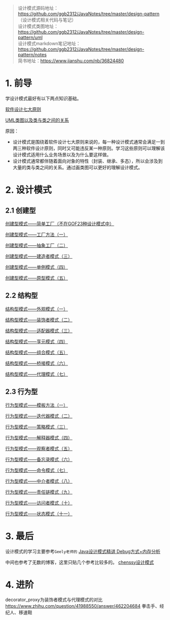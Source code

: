 > 设计模式源码地址：https://github.com/ggb2312/JavaNotes/tree/master/design-pattern  （设计模式相关代码与笔记）   
> 设计模式类图地址：https://github.com/ggb2312/JavaNotes/tree/master/design-pattern/uml    
> 设计模式markdown笔记地址：https://github.com/ggb2312/JavaNotes/tree/master/design-pattern/notes    
> 简书地址：https://www.jianshu.com/nb/36824480    


# 1. 前导

学设计模式最好有以下两点知识基础。

[软件设计七大原则](https://www.cnblogs.com/gj-blog/p/10929440.html)

[UML类图以及类与类之间的关系](https://www.cnblogs.com/gj-blog/p/10929447.html)

原因：
- 设计模式是围绕着软件设计七大原则来说的，每一种设计模式通常会满足一到两三种软件设计原则，同时又可能违反某一种原则。学习这些原则可以理解该设计模式适用什么业务场景以及为什么要这样做。
- 设计模式通常都伴随着面向对象的特性（封装、继承、多态），所以会涉及到大量的类与类之间的关系。通过画类图可以更好的理解设计模式。

# 2. 设计模式

## 2.1 创建型

[创建型模式——简单工厂（不在GOF23种设计模式中）](https://www.cnblogs.com/gj-blog/p/10929455.html)

[创建型模式——工厂方法（一）](https://www.cnblogs.com/gj-blog/p/10929460.html)

[创建型模式——抽象工厂（二）](https://www.cnblogs.com/gj-blog/p/10929466.html)

[创建型模式——建造者模式（三）](https://www.cnblogs.com/gj-blog/p/10929475.html)

[创建型模式——单例模式（四）](https://www.cnblogs.com/gj-blog/p/10929478.html)

[创建型模式——原型模式（五）](https://www.cnblogs.com/gj-blog/p/10929480.html)

## 2.2 结构型

[结构型模式——外观模式（一）](https://www.cnblogs.com/gj-blog/p/10929486.html)

[结构型模式——装饰者模式（二）](https://www.cnblogs.com/gj-blog/p/10929489.html)

[结构型模式——适配器模式（三）](https://www.cnblogs.com/gj-blog/p/10929498.html)

[结构型模式——享元模式（四）](https://www.cnblogs.com/gj-blog/p/10929493.html)

[结构型模式——组合模式（五）](https://www.cnblogs.com/gj-blog/p/10929506.html)

[结构型模式——桥接模式（六）](https://www.cnblogs.com/gj-blog/p/10929510.html)

[结构型模式——代理模式（七）](https://www.cnblogs.com/gj-blog/p/10929514.html)

## 2.3 行为型

[行为型模式——模板方法（一）](https://www.cnblogs.com/gj-blog/p/10929517.html)

[行为型模式——迭代器模式（二）](https://www.cnblogs.com/gj-blog/p/10929524.html)

[行为型模式——策略模式（三）](https://www.cnblogs.com/gj-blog/p/10929544.html)

[行为型模式——解释器模式（四）](https://www.cnblogs.com/gj-blog/p/10929551.html)

[行为型模式——观察者模式（五）](https://www.cnblogs.com/gj-blog/p/10929556.html)

[行为型模式——备忘录模式（六）](https://www.cnblogs.com/gj-blog/p/10929563.html)

[行为型模式——命令模式（七）](https://www.cnblogs.com/gj-blog/p/10929571.html)

[行为型模式——中介者模式（八）](https://www.cnblogs.com/gj-blog/p/10929579.html)

[行为型模式——责任链模式（九）](https://www.cnblogs.com/gj-blog/p/10929600.html)

[行为型模式——访问者模式（十）](https://www.cnblogs.com/gj-blog/p/10929607.html)

[行为型模式——状态模式（十一）](https://www.cnblogs.com/gj-blog/p/10929616.html)



# 3. 最后

设计模式的学习主要参考`Geely老师的` [Java设计模式精讲 Debug方式+内存分析](https://coding.imooc.com/class/270.html) 

中间也参考了无数的博客，这里只贴几个参考比较多的。
[chenssy设计模式](https://www.cnblogs.com/chenssy/category/482229.html)


# 4. 进阶

decorator_proxy为装饰者模式与代理模式的对比
https://www.zhihu.com/question/41988550/answer/462204684
拳击手、经纪人、移速鞋

